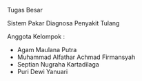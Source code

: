 Tugas Besar

Sistem Pakar Diagnosa Penyakit Tulang

Anggota Kelompok :
- Agam Maulana Putra
- Muhammad Alfathar Achmad Firmansyah
- Septian Nugraha Kartadilaga
- Puri Dewi Yanuari